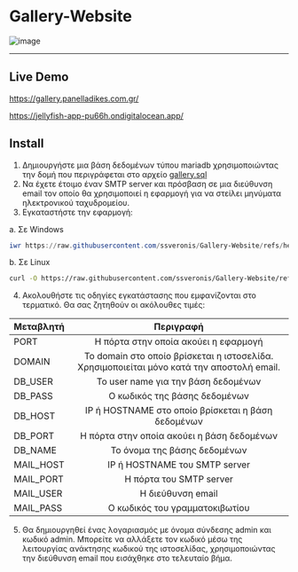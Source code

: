 # Gallery-Website
![image](https://github.com/user-attachments/assets/409ddb25-c656-4487-a853-f72643bab212)

---

## Live Demo
https://gallery.panelladikes.com.gr/

https://jellyfish-app-pu66h.ondigitalocean.app/

## Install
1.	Δημιουργήστε μια βάση δεδομένων τύπου mariadb χρησιμοποιώντας την δομή που περιγράφεται στο αρχείο [gallery.sql](https://github.com/ssveronis/Gallery-Website/blob/main/gallery.sql)
2.	Να έχετε έτοιμο έναν SMTP server και πρόσβαση σε μια διεύθυνση email τον οποίο θα χρησιμοποιεί η εφαρμογή για να στείλει μηνύματα ηλεκτρονικού ταχυδρομείου.
3.	Εγκαταστήστε την εφαρμογή:
   
   a.	Σε Windows

```powershell
iwr https://raw.githubusercontent.com/ssveronis/Gallery-Website/refs/heads/main/install/setup.ps1 | iex
```
   b.  Σε Linux

```bash
curl -O https://raw.githubusercontent.com/ssveronis/Gallery-Website/refs/heads/main/install/setup.sh && chmod +x setup.sh && ./setup.sh
```

4.	Ακολουθήστε τις οδηγίες εγκατάστασης που εμφανίζονται στο τερματικό. Θα σας ζητηθούν οι ακόλουθες τιμές:

| Μεταβλητή |                                        Περιγραφή                                        |
|-----------|:---------------------------------------------------------------------------------------:|
|   PORT    |Η πόρτα στην οποία ακούει η εφαρμογή                                                     |
|  DOMAIN   |Το domain στο οποίο βρίσκεται η ιστοσελίδα. Χρησιμοποιείται μόνο κατά την αποστολή email.|
|  DB_USER  |To user name για την βάση δεδομένων                                                      |
|  DB_PASS  |Ο κωδικός της βάσης δεδομένων                                                            |
|  DB_HOST  |IP ή HOSTNAME στο οποίο βρίσκεται η βάση δεδομένων                                       |
|  DB_PORT  |Η πόρτα στην οποία ακούει η βάση δεδομένων                                               |
|  DB_NAME  |Το όνομα της βάσης δεδομένων                                                             |
| MAIL_HOST |IP ή HOSTNAME του SMTP server                                                            |
| MAIL_PORT |Η πόρτα του SMTP server                                                                  |
| MAIL_USER |Η διεύθυνση email                                                                        |
| MAIL_PASS |Ο κωδικός του γραμματοκιβωτίου                                                           |

5.	Θα δημιουργηθεί ένας λογαριασμός με όνομα σύνδεσης admin και κωδικό admin. Μπορείτε να αλλάξετε τον κωδικό μέσω της λειτουργίας ανάκτησης κωδικού της ιστοσελίδας, χρησιμοποιώντας την διεύθυνση email που εισάχθηκε στο τελευταίο βήμα.
